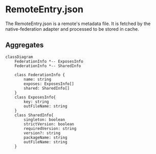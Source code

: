 
# RemoteEntry.json

The RemoteEntry.json is a remote's metadata file. It is fetched by the native-federation adapter and processed to be stored in cache. 

## Aggregates

```mermaid
classDiagram
    FederationInfo *-- ExposesInfo
    FederationInfo *-- SharedInfo

    class FederationInfo {
        name: string
        exposes: ExposesInfo[]
        shared: SharedInfo[]
    }
    class ExposesInfo{
        key: string
        outFileName: string
    }
    class SharedInfo{
        singleton: boolean
        strictVersion: boolean
        requiredVersion: string
        version?: string
        packageName: string
        outFileName: string
    }
```